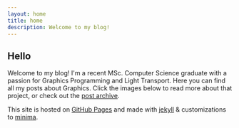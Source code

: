 ```yaml
---
layout: home
title: home
description: Welcome to my blog!
---
```


## Hello

Welcome to my blog! I'm a recent MSc. Computer Science graduate with a passion for Graphics Programming and Light Transport. Here you can find all my posts about Graphics. Click the images below to read more about that project, or check out the [post archive](/archive).

This site is hosted on [GitHub Pages](https://pages.github.com/) and made with [jekyll](https://github.com/jekyll/jekyll) & customizations to [minima](https://github.com/jekyll/minima).